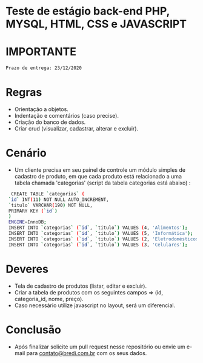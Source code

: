 # Teste de estágio back-end PHP, MYSQL, HTML, CSS e JAVASCRIPT

# IMPORTANTE
```sh 
Prazo de entrega: 23/12/2020
```

# Regras
 - Orientação a objetos.
 - Indentação e comentários (caso precise).
 - Criação do banco de dados.
 - Criar crud (visualizar, cadastrar, alterar e excluir).

# Cenário

 - Um cliente precisa em seu painel de controle um módulo simples de cadastro de produto, em que cada produto está relacionado a uma tabela chamada 'categorias' (script da tabela categorias está abaixo) :
 ```sh
   CREATE TABLE `categorias` (
  `id` INT(11) NOT NULL AUTO_INCREMENT,
  `titulo` VARCHAR(190) NOT NULL,
  PRIMARY KEY (`id`)
  )
  ENGINE=InnoDB;
  INSERT INTO `categorias` (`id`, `titulo`) VALUES (4, 'Alimentos');
  INSERT INTO `categorias` (`id`, `titulo`) VALUES (5, 'Informática');
  INSERT INTO `categorias` (`id`, `titulo`) VALUES (2, 'Eletrodomésticos');
  INSERT INTO `categorias` (`id`, `titulo`) VALUES (3, 'Celulares');
 ```


# Deveres
 - Tela de cadastro de produtos (listar, editar e excluir).
 - Criar a tabela de produtos com os seguintes campos => (id, categoria_id, nome, preço).
 - Caso necessário utilize javascript no layout, será um diferencial.

# Conclusão
- Após finalizar solicite um pull request nesse repositório ou envie um e-mail para contato@bredi.com.br com os seus dados.
